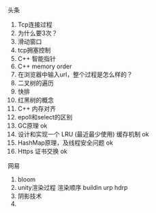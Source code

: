 

头条
1. Tcp连接过程
2. 为什么要3次？
3. 滑动窗口
4. tcp拥塞控制
5. C++ 智能指针
6. C++ memory order
7. 在浏览器中输入url，整个过程是怎么样的？
8. 二叉树的遍历
9. 快排
10. 红黑树的概念
11. C++ 内存对齐
12. epoll和select的区别
13. GC原理 ok
14. 设计和实现一个 LRU (最近最少使用) 缓存机制 ok
15. HashMap原理，及线程安全问题 ok
16. Https 证书交换 ok

网易
1. bloom
2. unity渲染过程
渲染顺序
buildin urp hdrp 
3. 阴影技术
4. 
